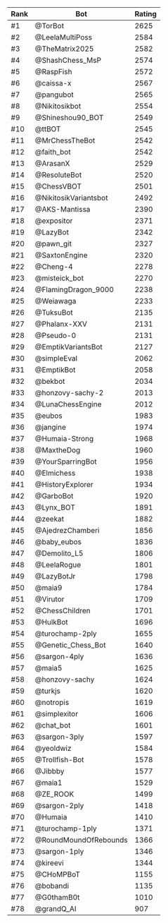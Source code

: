 Rank|Bot|Rating
---|---|---
#1|@TorBot|2625
#2|@LeelaMultiPoss|2584
#3|@TheMatrix2025|2582
#4|@ShashChess_MsP|2574
#5|@RaspFish|2572
#6|@caissa-x|2567
#7|@pangubot|2565
#8|@Nikitosikbot|2554
#9|@Shineshou90_BOT|2549
#10|@ttBOT|2545
#11|@MrChessTheBot|2542
#12|@faith_bot|2542
#13|@ArasanX|2529
#14|@ResoluteBot|2520
#15|@ChessVBOT|2501
#16|@NikitosikVariantsbot|2492
#17|@AKS-Mantissa|2390
#18|@expositor|2371
#19|@LazyBot|2342
#20|@pawn_git|2327
#21|@SaxtonEngine|2320
#22|@Cheng-4|2278
#23|@misteick_bot|2270
#24|@FlamingDragon_9000|2238
#25|@Weiawaga|2233
#26|@TuksuBot|2135
#27|@Phalanx-XXV|2131
#28|@Pseudo-0|2131
#29|@EmptikVariantsBot|2127
#30|@simpleEval|2062
#31|@EmptikBot|2058
#32|@bekbot|2034
#33|@honzovy-sachy-2|2013
#34|@LunaChessEngine|2012
#35|@eubos|1983
#36|@jangine|1974
#37|@Humaia-Strong|1968
#38|@MaxtheDog|1960
#39|@YourSparringBot|1956
#40|@Elmichess|1938
#41|@HistoryExplorer|1934
#42|@GarboBot|1920
#43|@Lynx_BOT|1891
#44|@zeekat|1882
#45|@AjedrezChamberi|1856
#46|@baby_eubos|1836
#47|@Demolito_L5|1806
#48|@LeelaRogue|1801
#49|@LazyBotJr|1798
#50|@maia9|1784
#51|@Virutor|1709
#52|@ChessChildren|1701
#53|@HulkBot|1696
#54|@turochamp-2ply|1655
#55|@Genetic_Chess_Bot|1640
#56|@sargon-4ply|1636
#57|@maia5|1625
#58|@honzovy-sachy|1624
#59|@turkjs|1620
#60|@notropis|1619
#61|@simplexitor|1606
#62|@chat_bot|1601
#63|@sargon-3ply|1597
#64|@yeoldwiz|1584
#65|@Trollfish-Bot|1578
#66|@Jibbby|1577
#67|@maia1|1529
#68|@ZE_ROOK|1499
#69|@sargon-2ply|1418
#70|@Humaia|1410
#71|@turochamp-1ply|1371
#72|@RoundMoundOfRebounds|1366
#73|@sargon-1ply|1346
#74|@kireevi|1344
#75|@CHoMPBoT|1155
#76|@bobandi|1135
#77|@G0thamB0t|1010
#78|@grandQ_AI|907
